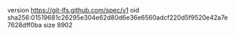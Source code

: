 version https://git-lfs.github.com/spec/v1
oid sha256:01519681c26295e304e62d80d6e36e6560adcf220d5f9520e42a7e7628dff0ba
size 8902
